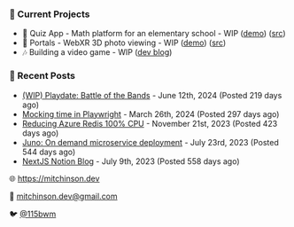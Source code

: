 ### 📌 Current Projects
- 📝 Quiz App - Math platform for an elementary school - WIP ([demo](https://quiz-staging.mitchinson.dev/)) ([src](https://github.com/bmitchinson/budget-entry))
- 📸 Portals - WebXR 3D photo viewing - WIP ([demo](https://portals.mitchinson.dev/)) ([src](https://github.com/bmitchinson/vr-jpg-viewer-webxr))
- 🎶 Building a video game - WIP ([dev blog](https://blog.mitchinson.dev/playdate-dev-one))

### 📝 Recent Posts

- [(WIP) Playdate: Battle of the Bands](https://blog.mitchinson.dev/playdate-dev-one) - June 12th, 2024 (Posted 219 days ago)
- [Mocking time in Playwright](https://blog.mitchinson.dev/playwright-mock-time) - March 26th, 2024 (Posted 297 days ago)
- [Reducing Azure Redis 100% CPU](https://blog.mitchinson.dev/redis-cpu) - November 21st, 2023 (Posted 423 days ago)
- [Juno: On demand microservice deployment](https://blog.mitchinson.dev/juno) - July 23rd, 2023 (Posted 544 days ago)
- [NextJS Notion Blog](https://blog.mitchinson.dev/blog-2023) - July 9th, 2023 (Posted 558 days ago)

🌐 https://mitchinson.dev

💌 mitchinson.dev@gmail.com

🐦 [@115bwm](https://twitter.com/115bwm)